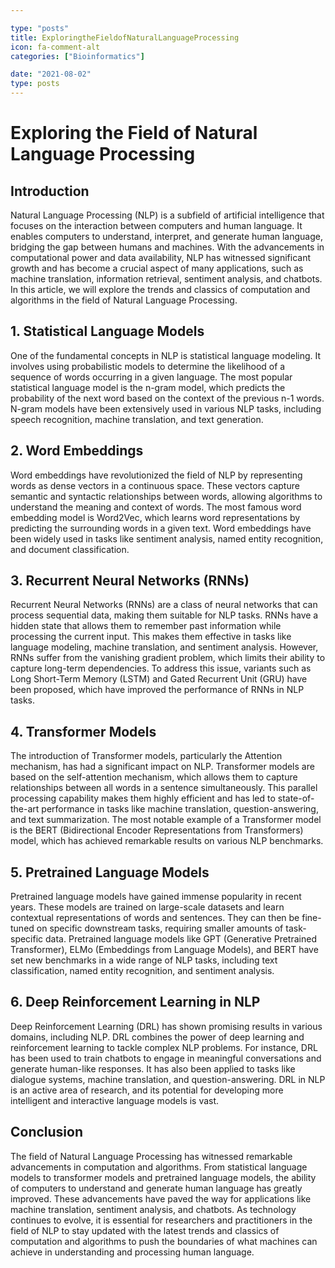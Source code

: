 ```yaml
---

type: "posts"
title: ExploringtheFieldofNaturalLanguageProcessing
icon: fa-comment-alt
categories: ["Bioinformatics"]

date: "2021-08-02"
type: posts
---
```





# Exploring the Field of Natural Language Processing

## Introduction

Natural Language Processing (NLP) is a subfield of artificial intelligence that focuses on the interaction between computers and human language. It enables computers to understand, interpret, and generate human language, bridging the gap between humans and machines. With the advancements in computational power and data availability, NLP has witnessed significant growth and has become a crucial aspect of many applications, such as machine translation, information retrieval, sentiment analysis, and chatbots. In this article, we will explore the trends and classics of computation and algorithms in the field of Natural Language Processing.

## 1. Statistical Language Models

One of the fundamental concepts in NLP is statistical language modeling. It involves using probabilistic models to determine the likelihood of a sequence of words occurring in a given language. The most popular statistical language model is the n-gram model, which predicts the probability of the next word based on the context of the previous n-1 words. N-gram models have been extensively used in various NLP tasks, including speech recognition, machine translation, and text generation.

## 2. Word Embeddings

Word embeddings have revolutionized the field of NLP by representing words as dense vectors in a continuous space. These vectors capture semantic and syntactic relationships between words, allowing algorithms to understand the meaning and context of words. The most famous word embedding model is Word2Vec, which learns word representations by predicting the surrounding words in a given text. Word embeddings have been widely used in tasks like sentiment analysis, named entity recognition, and document classification.

## 3. Recurrent Neural Networks (RNNs)

Recurrent Neural Networks (RNNs) are a class of neural networks that can process sequential data, making them suitable for NLP tasks. RNNs have a hidden state that allows them to remember past information while processing the current input. This makes them effective in tasks like language modeling, machine translation, and sentiment analysis. However, RNNs suffer from the vanishing gradient problem, which limits their ability to capture long-term dependencies. To address this issue, variants such as Long Short-Term Memory (LSTM) and Gated Recurrent Unit (GRU) have been proposed, which have improved the performance of RNNs in NLP tasks.

## 4. Transformer Models

The introduction of Transformer models, particularly the Attention mechanism, has had a significant impact on NLP. Transformer models are based on the self-attention mechanism, which allows them to capture relationships between all words in a sentence simultaneously. This parallel processing capability makes them highly efficient and has led to state-of-the-art performance in tasks like machine translation, question-answering, and text summarization. The most notable example of a Transformer model is the BERT (Bidirectional Encoder Representations from Transformers) model, which has achieved remarkable results on various NLP benchmarks.

## 5. Pretrained Language Models

Pretrained language models have gained immense popularity in recent years. These models are trained on large-scale datasets and learn contextual representations of words and sentences. They can then be fine-tuned on specific downstream tasks, requiring smaller amounts of task-specific data. Pretrained language models like GPT (Generative Pretrained Transformer), ELMo (Embeddings from Language Models), and BERT have set new benchmarks in a wide range of NLP tasks, including text classification, named entity recognition, and sentiment analysis.

## 6. Deep Reinforcement Learning in NLP

Deep Reinforcement Learning (DRL) has shown promising results in various domains, including NLP. DRL combines the power of deep learning and reinforcement learning to tackle complex NLP problems. For instance, DRL has been used to train chatbots to engage in meaningful conversations and generate human-like responses. It has also been applied to tasks like dialogue systems, machine translation, and question-answering. DRL in NLP is an active area of research, and its potential for developing more intelligent and interactive language models is vast.

## Conclusion

The field of Natural Language Processing has witnessed remarkable advancements in computation and algorithms. From statistical language models to transformer models and pretrained language models, the ability of computers to understand and generate human language has greatly improved. These advancements have paved the way for applications like machine translation, sentiment analysis, and chatbots. As technology continues to evolve, it is essential for researchers and practitioners in the field of NLP to stay updated with the latest trends and classics of computation and algorithms to push the boundaries of what machines can achieve in understanding and processing human language.